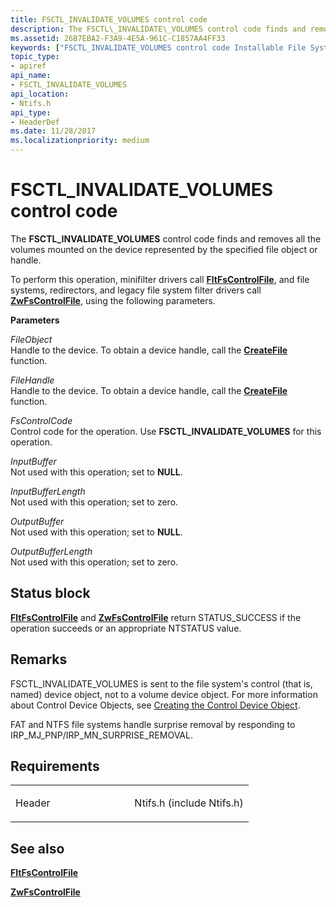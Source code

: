 ```yaml
---
title: FSCTL_INVALIDATE_VOLUMES control code
description: The FSCTL\_INVALIDATE\_VOLUMES control code finds and removes all the volumes mounted on the device represented by the specified file object or handle.
ms.assetid: 26B7EBA2-F3A9-4E5A-961C-C1857AA4FF33
keywords: ["FSCTL_INVALIDATE_VOLUMES control code Installable File System Drivers"]
topic_type:
- apiref
api_name:
- FSCTL_INVALIDATE_VOLUMES
api_location:
- Ntifs.h
api_type:
- HeaderDef
ms.date: 11/28/2017
ms.localizationpriority: medium
---
```


# FSCTL\_INVALIDATE\_VOLUMES control code


The **FSCTL\_INVALIDATE\_VOLUMES** control code finds and removes all the volumes mounted on the device represented by the specified file object or handle.

To perform this operation, minifilter drivers call [**FltFsControlFile**](https://msdn.microsoft.com/library/windows/hardware/ff542988), and file systems, redirectors, and legacy file system filter drivers call [**ZwFsControlFile**](https://msdn.microsoft.com/library/windows/hardware/ff566462), using the following parameters.

**Parameters**

<a href="" id="fileobject"></a>*FileObject*  
Handle to the device. To obtain a device handle, call the [**CreateFile**](https://msdn.microsoft.com/library/windows/desktop/aa363858) function.

<a href="" id="filehandle"></a>*FileHandle*  
Handle to the device. To obtain a device handle, call the [**CreateFile**](https://msdn.microsoft.com/library/windows/desktop/aa363858) function.

<a href="" id="fscontrolcode"></a>*FsControlCode*  
Control code for the operation. Use **FSCTL\_INVALIDATE\_VOLUMES** for this operation.

<a href="" id="inputbuffer"></a>*InputBuffer*  
Not used with this operation; set to **NULL**.

<a href="" id="inputbufferlength"></a>*InputBufferLength*  
Not used with this operation; set to zero.

<a href="" id="outputbuffer"></a>*OutputBuffer*  
Not used with this operation; set to **NULL**.

<a href="" id="outputbufferlength"></a>*OutputBufferLength*  
Not used with this operation; set to zero.

Status block
------------

[**FltFsControlFile**](https://msdn.microsoft.com/library/windows/hardware/ff542988) and [**ZwFsControlFile**](https://msdn.microsoft.com/library/windows/hardware/ff566462) return STATUS\_SUCCESS if the operation succeeds or an appropriate NTSTATUS value.

Remarks
-------

FSCTL\_INVALIDATE\_VOLUMES is sent to the file system's control (that is, named) device object, not to a volume device object. For more information about Control Device Objects, see [Creating the Control Device Object](https://msdn.microsoft.com/library/windows/hardware/ff540060).

FAT and NTFS file systems handle surprise removal by responding to IRP\_MJ\_PNP/IRP\_MN\_SURPRISE\_REMOVAL.

Requirements
------------

<table>
<colgroup>
<col width="50%" />
<col width="50%" />
</colgroup>
<tbody>
<tr class="odd">
<td align="left"><p>Header</p></td>
<td align="left">Ntifs.h (include Ntifs.h)</td>
</tr>
</tbody>
</table>

## See also


[**FltFsControlFile**](https://msdn.microsoft.com/library/windows/hardware/ff542988)

[**ZwFsControlFile**](https://msdn.microsoft.com/library/windows/hardware/ff566462)

 

 






